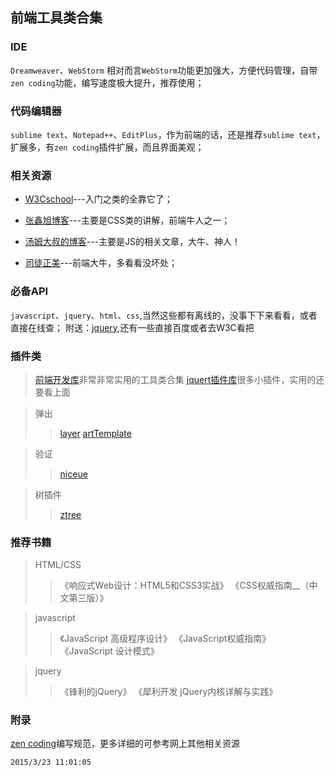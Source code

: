 ## 前端工具类合集

### IDE 
`Dreamweaver`、`WebStorm` 相对而言`WebStorm`功能更加强大，方便代码管理，自带`zen coding`功能，编写速度极大提升，推荐使用；

### 代码编辑器
`sublime text`、`Notepad++`、`EditPlus`，作为前端的话，还是推荐`sublime text`，扩展多，有`zen coding`插件扩展，而且界面美观；

### 相关资源

 * [W3Cschool](http://www.w3school.com.cn)---入门之类的全靠它了；
 
 * [张鑫旭博客](http://www.zhangxinxu.com)---主要是CSS类的讲解，前端牛人之一； 

 * [汤姆大叔的博客](http://www.cnblogs.com/TomXu/)---主要是JS的相关文章，大牛、神人！

 * [司徒正美](http://www.cnblogs.com/rubylouvre/)---前端大牛，多看看没坏处；


### 必备API

 `javascript`、`jquery`、`html`、`css`,当然这些都有离线的，没事下下来看看，或者直接在线查；
附送：[jquery](http://jquery.bootcss.com/),还有一些直接百度或者去W3C看把


### 插件类
>[前端开发库](http://code.ciaoca.com/)非常非常实用的工具类合集
>[jquert插件库](http://www.jq22.com/)很多小插件，实用的还要看上面

>弹出
>>[layer](http://sentsin.com/jquery/layer/)
>>[artTemplate](https://github.com/aui/artTemplate)


>验证
>>[niceue](http://niceue.com/validator/)

>树插件
>>[ztree](http://www.ztree.me/v3/main.php#_zTreeInfo)

### 推荐书籍
> HTML/CSS
>>《响应式Web设计：HTML5和CSS3实战》
>>《CSS权威指南__（中文第三版）》

>javascript
>>《JavaScript 高级程序设计》
>>《JavaScript权威指南》
>>《JavaScript 设计模式》

>jquery
>>《锋利的jQuery》
>>《犀利开发 jQuery内核详解与实践》

### 附录
[zen coding](http://www.wzsky.net/html/Website/htmlcss/116906.html)编写规范，更多详细的可参考网上其他相关资源

	2015/3/23 11:01:05 